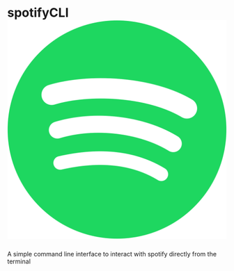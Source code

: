 # spotifyCLI ![Logo](./images/spotifyLogo.png)
A simple command line interface to interact with spotify directly from the terminal
